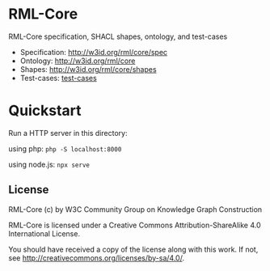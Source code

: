 # RML-Core

RML-Core specification, SHACL shapes, ontology, and test-cases

- Specification: http://w3id.org/rml/core/spec
- Ontology: http://w3id.org/rml/core
- Shapes: http://w3id.org/rml/core/shapes
- Test-cases: [test-cases](./test-cases)

# Quickstart

Run a HTTP server in this directory: 

using php: `php -S localhost:8000`

using node.js: `npx serve`

## License

RML-Core (c) by W3C Community Group on Knowledge Graph Construction

RML-Core is licensed under a
Creative Commons Attribution-ShareAlike 4.0 International License.

You should have received a copy of the license along with this
work.  If not, see <http://creativecommons.org/licenses/by-sa/4.0/>.
